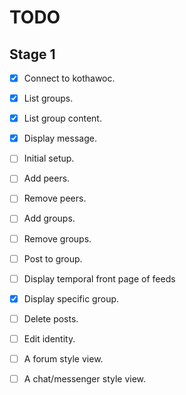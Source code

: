 # TODO

## Stage 1

- [x] Connect to kothawoc.
- [x] List groups.
- [x] List group content.
- [x] Display message.
- [ ] Initial setup.
- [ ] Add peers.
- [ ] Remove peers.
- [ ] Add groups.
- [ ] Remove groups.
- [ ] Post to group.
- [ ] Display temporal front page of feeds
- [x] Display specific group.
- [ ] Delete posts.
- [ ] Edit identity.
- [ ] A forum style view.
- [ ] A chat/messenger style view.

